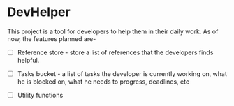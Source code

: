 # DevHelper

This project is a tool for developers to help them in their daily work. As of now, the features planned are-

  - [ ] Reference store - store a list of references that the developers finds helpful.

  - [ ] Tasks bucket - a list of tasks the developer is currently working on, what he is blocked on, what he needs to progress, deadlines, etc

  - [ ] Utility functions
